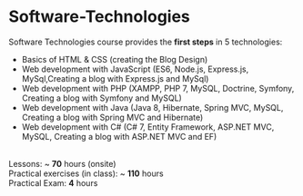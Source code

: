 # Software-Technologies
Software Technologies course provides the <b>first steps</b> in 5 technologies:<br>
- Basics of HTML & CSS (creating the Blog Design)<br>
- Web development with JavaScript (ES6, Node.js, Express.js, MySql,Creating a blog with Express.js and MySql)<br>
- Web development with PHP (XAMPP, PHP 7, MySQL, Doctrine, Symfony, Creating a blog with Symfony and MySQL)<br>
- Web development with Java (Java 8, Hibernate, Spring MVC, MySQL, Creating a blog with Spring MVC and Hibernate)<br>
- Web development with C# (C# 7, Entity Framework, ASP.NET MVC, MySQL, Creating a blog with ASP.NET MVC and EF)<br>
<br>
Lessons: ~ <b>70</b> hours (onsite)<br>
Practical exercises (in class): ~ <b>110</b> hours<br>
Practical Exam: <b>4</b> hours<br>
